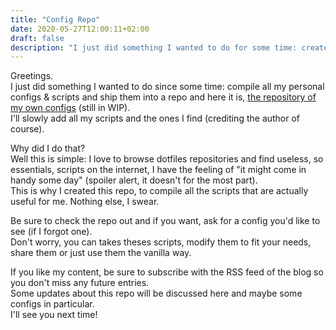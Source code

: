 ```yaml
---
title: "Config Repo"
date: 2020-05-27T12:00:11+02:00
draft: false
description: "I just did something I wanted to do for some time: create a repository will all my config files..."
---
```


Greetings.  
I just did something I wanted to do since some time: compile all my personal configs & scripts and ship them into a repo and here it is, [the repository of my own configs](https://github.com/Jaekr/own-scripts) (still in WIP).  
I'll slowly add all my scripts and the ones I find (crediting the author of course).  

Why did I do that?  
Well this is simple: I love to browse dotfiles repositories and find useless, so essentials, scripts on the internet, I have the feeling of "it might come in handy some day" (spoiler alert, it doesn't for the most part).  
This is why I created this repo, to compile all the scripts that are actually useful for me. Nothing else, I swear.  

Be sure to check the repo out and if you want, ask for a config you'd like to see (if I forgot one).  
Don't worry, you can takes theses scripts, modify them to fit your needs, share them or just use them the vanilla way.  

If you like my content, be sure to subscribe with the RSS feed of the blog so you don't miss any future entries.  
Some updates about this repo will be discussed here and maybe some configs in particular.  
I'll see you next time!
